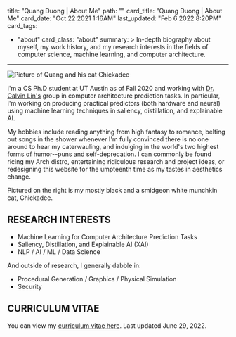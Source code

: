 title: "Quang Duong | About Me"
path: ""
card_title: "Quang Duong | About Me"
card_date: "Oct 22 2021 1:16AM"
last_updated: "Feb 6 2022 8:20PM"
card_tags:
- "about"
card_class: "about"
summary: >
  In-depth biography about myself, my work history, and my research interests in
  the fields of computer science, machine learning, and computer architecture.

---

<img src='/static/media/profile.webp' width='256' height='256' alt='Picture of Quang and his cat Chickadee'
    srcset='/static/media/profile.webp 256w, /static/media/profile_512.webp 512w'
/>

I'm a CS Ph.D student at UT Austin as of Fall 2020 and working with
[Dr. Calvin Lin's](https://cs.utexas.edu/~lin) group in computer architecture
prediction tasks. In particular, I'm working on producing practical predictors
(both hardware and neural) using machine learning techniques in saliency,
distillation, and explainable AI.

My hobbies include reading anything from high fantasy to romance, belting out
songs in the shower whenever I'm fully convinced there is no one around to hear
my caterwauling, and indulging in the world's two highest forms of humor--puns
and self-deprecation. I can commonly be found ricing my Arch distro,
entertaining ridiculous research and project ideas, or redesigning this website
for the umpteenth time as my tastes in aesthetics change.

Pictured on the right is my mostly black and a smidgeon white munchkin cat,
Chickadee.

## RESEARCH INTERESTS

- Machine Learning for Computer Architecture Prediction Tasks
- Saliency, Distillation, and Explainable AI (XAI)
- NLP / AI / ML / Data Science

And outside of research, I generally dabble in:

- Procedural Generation / Graphics / Physical Simulation
- Security

## CURRICULUM VITAE

You can view my [curriculum vitae here](/static/documents/QuangDuongCV.pdf). Last updated June 29, 2022.
